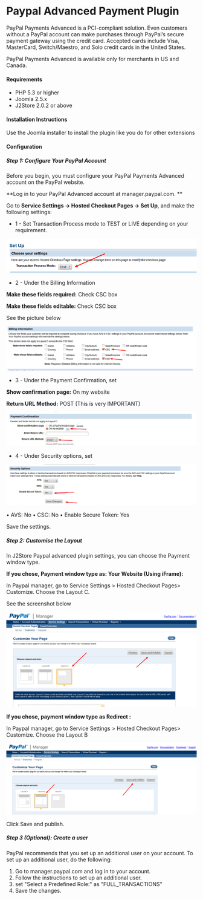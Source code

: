 # Paypal Advanced Payment Plugin

PayPal Payments Advanced is a PCI-compliant solution. Even customers without a PayPal account can make purchases through PayPal’s secure payment gateway using the credit card. Accepted cards include Visa, MasterCard, Switch/Maestro, and Solo credit cards in the United States. 

PayPal Payments Advanced is available only for merchants in US and Canada.

#### Requirements 
* PHP 5.3 or higher
* Joomla 2.5.x
* J2Store 2.0.2 or above 

#### Installation Instructions 

Use the Joomla installer to install the plugin like you do for other extensions

#### Configuration
##### Step 1: Configure Your PayPal Account

Before you begin, you must configure your PayPal Payments Advanced account on the PayPal website. 

**Log in to your PayPal Advanced account at manager.paypal.com. **

Go to **Service Settings -> Hosted Checkout Pages -> Set Up**, and make the following settings:

* 1 - Set Transaction Process mode to TEST or LIVE depending on your requirement.

![Setup Paypal Advanced](setup_paypal_advanced.png)

* 2 - Under the Billing Information

**Make these fields required:** Check CSC box

**Make these fields editable:** Check CSC box

See the picture below

![Billing Information](billing_information_paypal_advanced.png)


* 3 - Under the Payment Confirmation, set

**Show confirmation page:** On my website

**Return URL Method:** POST  (This is very IMPORTANT)

![Payment Confirmation](payment_confirmation_paypal_advanced.png)

* 4 - Under Security options, set

![Security Options](security_options_paypal_advanced.png)

• AVS: No
• CSC: No
• Enable Secure Token: Yes

Save the settings.

##### Step 2: Customise the Layout

In J2Store Paypal advanced plugin settings, you can choose the Payment window type.

**If you chose, Payment window type as: Your Website (Using iFrame):**

In Paypal manager, go to Service Settings > Hosted Checkout Pages> Customize. Choose the Layout C. 

See the screenshot below

![Custom Layout C](custom_layout_paypal_advanced.png)

**If you chose, payment window type as Redirect :**

In Paypal manager, go to Service Settings > Hosted Checkout Pages> Customize. Choose the Layout B

![Custom Layout B](custom_layout_b_paypal_advanced.png)

Click Save and publish.

##### Step 3 (Optional): Create a user

PayPal recommends that you set up an additional user on your account. To set up an additional user, do the following:
1. Go to manager.paypal.com and log in to your account. 
2. Follow the instructions to set up an additional user. 
3. set "Select a Predefined Role:" as "FULL_TRANSACTIONS"
4. Save the changes. 






